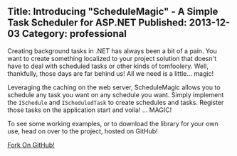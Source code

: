 ﻿Title: Introducing "ScheduleMagic" - A Simple Task Scheduler for ASP.NET
Published: 2013-12-03
Category: professional
---
Creating background tasks in .NET has always been a bit of a pain. You want to create something localized to your project solution that doesn't have to deal with scheduled tasks or other kinds of tomfoolery. Well, thankfully, those days are far behind us! All we need is a little... magic!

Leveraging the caching on the web server, ScheduleMagic allows you to schedule any task you want on any schedule you want. Simply implement the `ISchedule` and `IScheduledTask` to create schedules and tasks. Register those tasks on the application start and voila! ... MAGIC!

To see some working examples, or to download the library for your own use, head on over to the project, hosted on GitHub!

<a href="https://github.com/dochoffiday/ScheduleMagic" class="highlight">Fork On GitHub!</a>